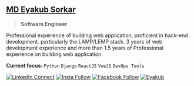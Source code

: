 ## [MD Eyakub Sorkar](http://eyakub.me)
> <b>Software Engineer</b>

Professional experience of building web application, proficient in back-end development. particularly the LAMP/LEMP stack. 3 years of web development experience and more than 1.5 years of Professional experience on building web application.

<b>Current focus: </b> `Python` `Django`  `ReactJS`   `VueJS`  `DevOps Tools`

[![LinkedIn Connect](https://img.shields.io/badge/%20-Connect-black?color=14171A&labelColor=212121&logo=linkedin&logoColor=ffffff)](https://www.linkedin.com/in/eyakub-sorkar)   [![Insta Follow](https://img.shields.io/badge/%20-Follow-black?color=14171A&labelColor=d81b60&logo=instagram&logoColor=ffffff)](https://www.instagram.com/eyakub.me)   [![Facebook Follow](https://img.shields.io/badge/%20-Connect-black?color=14171A&labelColor=1976d2&logo=facebook&logoColor=ffffff)](https://www.facebook.com/mdes.mdes)   [![Eyakub](https://img.shields.io/badge/E-Eyakub's%20Portfolio-green)](http://about.eyakub.me) 
<!-- [![Eyakub](https://img.shields.io/github/followers/eyakub?label=Eyakub&style=social)](https://www.github.com/eyakub) -->
